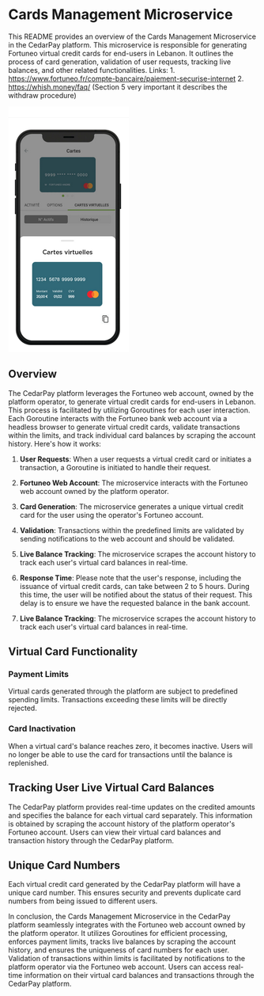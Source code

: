 # Cards Management Microservice

This README provides an overview of the Cards Management Microservice in the CedarPay platform. This microservice is responsible for generating Fortuneo virtual credit cards for end-users in Lebanon. It outlines the process of card generation, validation of user requests, tracking live balances, and other related functionalities.
Links: 1. https://www.fortuneo.fr/compte-bancaire/paiement-securise-internet
2. https://whish.money/faq/ (Section 5 very important it describes the withdraw procedure)

![Virtual Credit Card](vcc.png)


## Overview

The CedarPay platform leverages the Fortuneo web account, owned by the platform operator, to generate virtual credit cards for end-users in Lebanon. This process is facilitated by utilizing Goroutines for each user interaction. Each Goroutine interacts with the Fortuneo bank web account via a headless browser to generate virtual credit cards, validate transactions within the limits, and track individual card balances by scraping the account history. Here's how it works:

1. **User Requests**: When a user requests a virtual credit card or initiates a transaction, a Goroutine is initiated to handle their request.

2. **Fortuneo Web Account**: The microservice interacts with the Fortuneo web account owned by the platform operator.

3. **Card Generation**: The microservice generates a unique virtual credit card for the user using the operator's Fortuneo account.

4. **Validation**: Transactions within the predefined limits are validated by sending notifications to the web account and should be validated.

5. **Live Balance Tracking**: The microservice scrapes the account history to track each user's virtual card balances in real-time.

6. **Response Time**: Please note that the user's response, including the issuance of virtual credit cards, can take between 2 to 5 hours. During this time, the user will be notified about the status of their request. This delay is to ensure we have the requested balance in the bank account.

7. **Live Balance Tracking**: The microservice scrapes the account history to track each user's virtual card balances in real-time.


## Virtual Card Functionality

### Payment Limits
Virtual cards generated through the platform are subject to predefined spending limits. Transactions exceeding these limits will be directly rejected.
### Card Inactivation
When a virtual card's balance reaches zero, it becomes inactive. Users will no longer be able to use the card for transactions until the balance is replenished.

## Tracking User Live Virtual Card Balances

The CedarPay platform provides real-time updates on the credited amounts and specifies the balance for each virtual card separately. This information is obtained by scraping the account history of the platform operator's Fortuneo account. Users can view their virtual card balances and transaction history through the CedarPay platform.

## Unique Card Numbers

Each virtual credit card generated by the CedarPay platform will have a unique card number. This ensures security and prevents duplicate card numbers from being issued to different users.

In conclusion, the Cards Management Microservice in the CedarPay platform seamlessly integrates with the Fortuneo web account owned by the platform operator. It utilizes Goroutines for efficient processing, enforces payment limits, tracks live balances by scraping the account history, and ensures the uniqueness of card numbers for each user. Validation of transactions within limits is facilitated by notifications to the platform operator via the Fortuneo web account. Users can access real-time information on their virtual card balances and transactions through the CedarPay platform.

